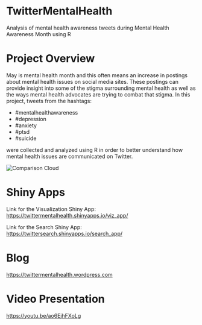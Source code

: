 # TwitterMentalHealth

Analysis of mental health awareness tweets during Mental Health Awareness Month using R

# Project Overview

May is mental health month and this often means an increase in postings about mental health issues on social media sites. These postings can provide insight into some of the stigma surrounding mental health as well as the ways mental health advocates are trying to combat that stigma. In this project, tweets from the hashtags:

- #mentalhealthawareness
- #depression
- #anxiety
- #ptsd
- #suicide

were collected and analyzed using R in order to better understand how mental health issues are communicated on Twitter.

![Comparison Cloud](https://github.com/kylehommes/twittermentalhealth/images/CComparison_Cloud.png)

# Shiny Apps

Link for the Visualization Shiny App:
https://twittermentalhealth.shinyapps.io/viz_app/

Link for the Search Shiny App:
https://twittersearch.shinyapps.io/search_app/

# Blog

https://twittermentalhealth.wordpress.com

# Video Presentation

https://youtu.be/ao6EjhFXoLg
